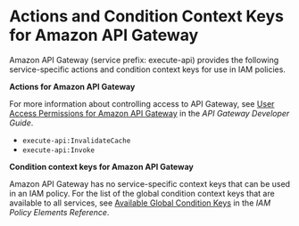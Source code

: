 # Actions and Condition Context Keys for Amazon API Gateway<a name="list_execute-api"></a>

Amazon API Gateway \(service prefix: execute\-api\) provides the following service\-specific actions and condition context keys for use in IAM policies\.

**Actions for Amazon API Gateway**

For more information about controlling access to API Gateway, see [User Access Permissions for Amazon API Gateway](http://docs.aws.amazon.com/apigateway/latest/developerguide/permissions.html) in the *API Gateway Developer Guide*\.
+ `execute-api:InvalidateCache`
+ `execute-api:Invoke`

**Condition context keys for Amazon API Gateway**

Amazon API Gateway has no service\-specific context keys that can be used in an IAM policy\. For the list of the global condition context keys that are available to all services, see [Available Global Condition Keys](reference_policies_condition-keys.md#AvailableKeys) in the *IAM Policy Elements Reference*\.